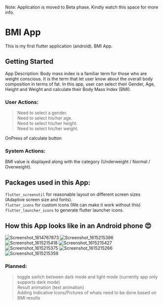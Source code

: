 Note: Application is moved to Beta phase. Kindly watch this space for more info.

# BMI App

This is my first flutter application (android).
BMI App.

## Getting Started

App Description: Body mass index is a familiar term for those who are weight conscious. It is the term that let user know about the overall body composition in terms of fat.
In this app, user can select their Gender, Age, Height and Weight and calculate their Body Mass Index (BMI).</br>

### User Actions:
> Need to select a gender. </br>
> Need to select his/her age. </br>
> Need to select his/her height. </br>
> Need to select his/her weight. </br>


OnPress of calculate button </br>

### System Actions:
BMI value is displayed along with the category (Underweight / Normal / Overweight).

## Packages used in this App:
`flutter_screenutil` for reasonable layout on different screen sizes (Adaptive screen size and fonts). </br>
`flutter_icons` for custom icons (We can make it work without this) </br>
`flutter_launcher_icons` to generate flutter launcher icons.

## How this App looks like in an Android phone :heart_eyes:
![Screenshot_1614767873](https://user-images.githubusercontent.com/51072726/110341653-94f8bb80-8050-11eb-8904-35bd6eb58439.png)
![Screenshot_1615215396](https://user-images.githubusercontent.com/51072726/110342071-046eab00-8051-11eb-9180-4cbb01f3c3a7.png)
![Screenshot_1615215418](https://user-images.githubusercontent.com/51072726/110342086-07699b80-8051-11eb-9a94-cd9e4c139702.png)
![Screenshot_1615215427](https://user-images.githubusercontent.com/51072726/110342104-0b95b900-8051-11eb-958e-d2e61ada9e1c.png)
![Screenshot_1615215375](https://user-images.githubusercontent.com/51072726/110342115-0fc1d680-8051-11eb-8705-ea37649fea08.png)
![Screenshot_1615215266](https://user-images.githubusercontent.com/51072726/110342133-13555d80-8051-11eb-9248-472a9b6d7a66.png)
![Screenshot_1615215359](https://user-images.githubusercontent.com/51072726/110342143-16504e00-8051-11eb-90ce-6bbe7926772e.png)


### Planned:

>toggle switch between dark mode and light mode (currently app only supports dark mode) </br>
>Result animation (text animation) </br>
>Adding Indicative Icons/Pictures of whats need to be done based on BMI results
